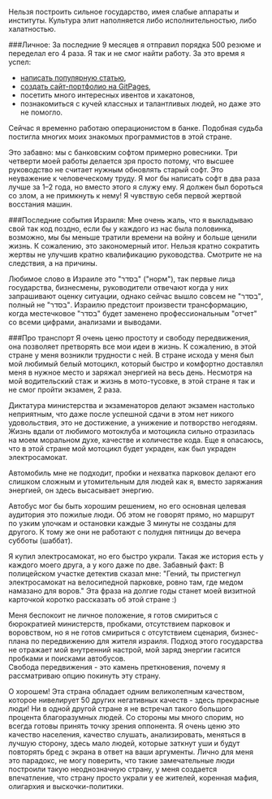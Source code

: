 Нельзя построить сильное государство, имея слабые аппараты и институты. Культура элит 
наполняется либо исполнительностью, либо халатностью.

###Личное:
За последние 9 месяцев я отправил порядка 500 резюме и переделал его 4 раза. Я так и не смог найти работу. 
За это время я успел:
- [написать популярную статью](https://habr.com/en/articles/709670/), 
- [создать сайт-портфолио на GitPages](https://david-shiko.github.io/), 
- посетить много интересных ивентов и хакатонов, 
- познакомиться с кучей классных и талантливых людей, 
но даже это не помогло.

Сейчас я временно работаю операционистом в банке. Подобная судьба постигла многих моих 
знакомых программистов в этой стране.

Это забавно: мы с банковским софтом примерно ровесники. Три четверти моей работы делается зря просто потому, 
что высшее руководство не считает нужным обновлять старый софт. 
Это неуважение к человеческому труду. Я мог бы написать софт в два раза лучше за 1–2 года, но вместо этого я служу ему. 
Я должен был бороться со злом, а не примкнуть к нему! 
Я чувствую себя первой жертвой восстания машин.


###Последние события Израиля:
Мне очень жаль, что я выкладываю свой так код поздно, если бы у каждого из нас была половинка, возможно, 
мы бы меньше тратили времени на войну и больше ценили жизнь.
К сожалению, это закономерный итог.
Нельзя кратно сократить жертвы не улучшив кратно квалификацию руководства.
Смотрите не на следствия, а на причины.

Любимое слово в Израиле это "בסדר" ("норм"), так первые лица государства, бизнесмены, руководители 
отвечают когда у них запрашивают оценку ситуации, однако сейчас вышло совсем не "בסדר", полный не "בסדר".
Израилю предстоит произвести трансформацию, когда местечковое "בסדר" будет заменено профессиональным "отчет"
со всеми цифрами, анализами и выводами.

###Про транспорт
Я очень ценю простоту и свободу передвижения, она позволяет претворять все мои идеи в жизнь.
К сожалению, в этой стране у меня возникли трудности с ней.
В стране исхода у меня был мой любимый белый мотоцикл, 
который быстро и комфортно доставлял меня в нужное место и заряжал энергией на весь день.
Несмотря на мой водительский стаж и жизнь в мото-тусовке, в этой стране я так и не смог пройти экзамен, 2 раза.

Диктатура министерства и экзаменаторов делают экзамен настолько неприятным,
что даже после успешной сдачи в этом нет никого удовольствия, это не достижение, а унижение и потворство негодяям.
Жизнь вдали от любимого мотоклуба и мотоцикла сильно отразилась на моем моральном духе, качестве и количестве кода.
Еще я опасаюсь, что в этой стране мой мотоцикл будет украден, как был украден электросамокат.

Автомобиль мне не подходит, пробки и нехватка парковок делают его слишком сложным и утомительным для людей как я,
вместо заряжания энергией, он здесь высасывает энергию.

Автобус мог бы быть хорошим решением, но его основная целевая аудитория это пожилые люди.
Об этом не говорят прямо, но маршрут по узким улочкам и остановки каждые 3 минуты не созданы для другого.
К тому же они не работают с полудня пятницы до вечера субботы (шаббат).

Я купил электросамокат, но его быстро украли. Такая же история есть у каждого моего друга, а у кого даже по две.
Забавный факт:
В полицейском участке детектив сказал мне:
"Гений, ты пристегнул электросамокат на велосипедной парковке, ровно там, где медом намазано для воров."
Эта фраза на долгие годы станет моей визитной карточкой коротко рассказать об этой стране :)

Меня беспокоит не личное положение, я готов смириться с 
бюрократией министерств, пробками, отсутствием парковок и воровством, 
но я не готов смириться с отсутствием сценария, бизнес-плана по передвижению для жителя израиля.
Подход этого государства не отражает мой внутренний настрой, мой заряд энергии гасится пробками и поисками автобусов.  
Свобода передвижения - это камень преткновения, почему я рассматриваю опцию покинуть эту страну.


О хорошем!
Эта страна обладает одним великолепным качеством, которое нивелирует 50 других негативных качеств - 
здесь прекрасные люди!
Ни в одной другой стране я не встречал такого большого процента благоразумных людей.
Со стороны мы много спорим, но всегда готовы принять точку зрения оппонента.
Я очень ценю это качество населения, качество слушать, анализировать, меняться в лучшую сторону,
здесь мало людей, которые заткнут уши и будут повторять бред с экрана в ответ на ваши аргументы.
Лично для меня это парадокс, не могу поверить, что такие замечательные люди построили такую неоднозначную страну,
у меня создается впечатление, что страну просто украли у ее жителей, коренная мафия, олигархия и выскочки-политики.
